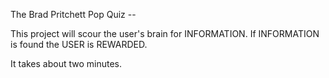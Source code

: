 The Brad Pritchett Pop Quiz --

This project will scour the user's brain for INFORMATION. If INFORMATION is found the USER is REWARDED.

It takes about two minutes.
